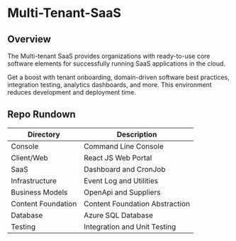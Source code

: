 # Multi-Tenant-SaaS

## Overview
The Multi-tenant SaaS provides organizations with ready-to-use core software elements for successfully running SaaS applications in the cloud.

Get a boost with tenant onboarding, domain-driven software best practices, integration testing, analytics dashboards, and more. This environment reduces development and deployment time.

## Repo Rundown

| Directory | Description |
| --- | --- |
| Console | Command Line Console |
| Client/Web | React JS Web Portal |
| SaaS | Dashboard and CronJob |
| Infrastructure | Event Log and Utilities |
| Business Models | OpenApi and Suppliers |
| Content Foundation | Content Foundation Abstraction |
| Database | Azure SQL Database |
| Testing | Integration and Unit Testing |
